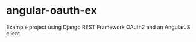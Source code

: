 angular-oauth-ex
================

Example project using Django REST Framework OAuth2 and an AngularJS client
